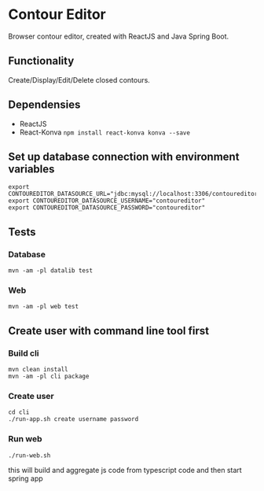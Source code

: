 # Contour Editor
Browser contour editor, created with ReactJS and Java Spring Boot.
 
## Functionality
Create/Display/Edit/Delete closed contours.

## Dependensies
 - ReactJS
 - React-Konva 
 `` npm install react-konva konva --save ``
 
## Set up database connection with environment variables
```
export CONTOUREDITOR_DATASOURCE_URL="jdbc:mysql://localhost:3306/contoureditor"
export CONTOUREDITOR_DATASOURCE_USERNAME="contoureditor"
export CONTOUREDITOR_DATASOURCE_PASSWORD="contoureditor"
```
 
## Tests
### Database
```
mvn -am -pl datalib test
```
### Web
```
mvn -am -pl web test
```

## Create user with command line tool first
### Build cli
```
mvn clean install
mvn -am -pl cli package
```
### Create user
```
cd cli
./run-app.sh create username password
```

### Run web
```
./run-web.sh
```
this will build and aggregate js code from typescript code and then start spring app



